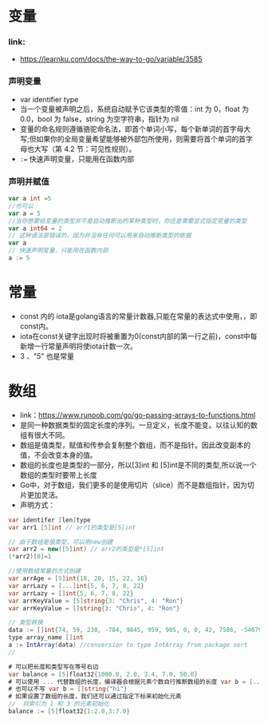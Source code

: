 # 变量
### link:
- https://learnku.com/docs/the-way-to-go/variable/3585
### 声明变量
- var identifier type
- 当一个变量被声明之后，系统自动赋予它该类型的零值：int 为 0，float 为 0.0，bool 为 false，string 为空字符串，指针为 nil
- 变量的命名规则遵循骆驼命名法，即首个单词小写，每个新单词的首字母大写;但如果你的全局变量希望能够被外部包所使用，则需要将首个单词的首字母也大写（第 4.2 节：可见性规则）。
- `:=` 快速声明变量，只能用在函数内部

### 声明并赋值
```go
var a int =5
//也可以
var a = 5
//当你想要给变量的类型并不是自动推断出的某种类型时，你还是需要显式指定变量的类型
var a int64 = 2
// 这种语法是错误的，因为并没有任何可以用来自动推断类型的依据
var a
// 快速声明变量，只能用在函数内部
a := 5
```

# 常量
- const 内的 iota是golang语言的常量计数器,只能在常量的表达式中使用，，即const内。
- iota在const关键字出现时将被重置为0(const内部的第一行之前)，const中每新增一行常量声明将使iota计数一次。
- 3 、"5" 也是常量

# 数组
- link：https://www.runoob.com/go/go-passing-arrays-to-functions.html
- 是同一种数据类型的固定长度的序列。一旦定义，长度不能变。以往认知的数组有很大不同。
- 数组是值类型，赋值和传参会复制整个数组，而不是指针。因此改变副本的值，不会改变本身的值。
- 数组的长度也是类型的一部分，所以[3]int 和 [5]int是不同的类型,所以说一个数组的类型时要带上长度 
- Go中，对于数组，我们更多的是使用切片（slice）而不是数组指针，因为切片更加灵活。
- 声明方式：
```cs
var identifer [len]type
var arr1 [5]int // arr1的类型是[5]int

// 由于数组是值类型，可以用new创建
var arr2 = new([5]int) // arr2的类型是*[5]int
(*arr2)[0]=1

//使用数组常量的方式创建
var arrAge = [5]int{18, 20, 15, 22, 16}
var arrLazy = [...]int{5, 6, 7, 8, 22}
var arrLazy = []int{5, 6, 7, 8, 22}
var arrKeyValue = [5]string{3: "Chris", 4: "Ron"}
var arrKeyValue = []string{3: "Chris", 4: "Ron"}

// 类型转换
data := []int{74, 59, 238, -784, 9845, 959, 905, 0, 0, 42, 7586, -5467984, 7586}
type array_name []int
a := IntArray(data) //conversion to type IntArray from package sort
//

# 可以把长度和类型写在等号右边
var balance = [5]float32{1000.0, 2.0, 3.4, 7.0, 50.0}
# 可以使用 ... 代替数组的长度，编译器会根据元素个数自行推断数组的长度 var b = [...]string{"hi"}
# 也可以不写 var b = []string{"hi"}
# 如果设置了数组的长度，我们还可以通过指定下标来初始化元素
//  将索引为 1 和 3 的元素初始化
balance := [5]float32{1:2.0,3:7.0}
```